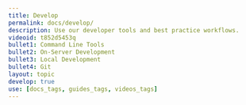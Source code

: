 ```yaml
---
title: Develop
permalink: docs/develop/
description: Use our developer tools and best practice workflows.
videoid: t852d5453q
bullet1: Command Line Tools
bullet2: On-Server Development
bullet3: Local Development
bullet4: Git
layout: topic
develop: true
use: [docs_tags, guides_tags, videos_tags]
---
```

